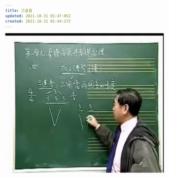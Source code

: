 ```yaml
---
title: 三连音
updated: 2021-10-31 01:47:05Z
created: 2021-10-31 01:44:27Z
---
```



![Screenshot_20211031_094323.jpg](../_resources/Screenshot_20211031_094323.jpg)